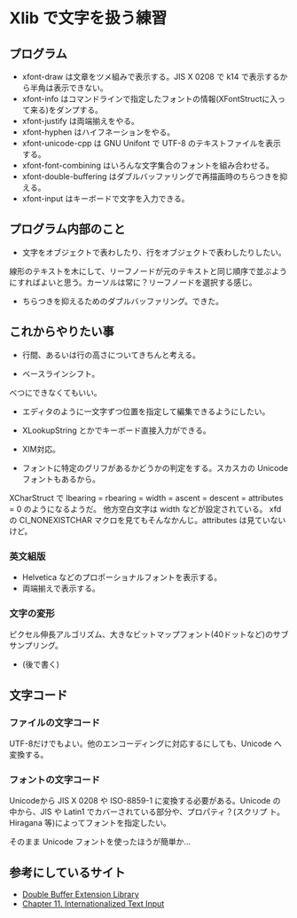 # Xlib で文字を扱う練習

## プログラム

* xfont-draw は文章をツメ組みで表示する。JIS X 0208 で k14 で表示するから半角は表示できない。
* xfont-info はコマンドラインで指定したフォントの情報(XFontStructに入って来る)をダンプする。
* xfont-justify は両端揃えをやる。
* xfont-hyphen はハイフネーションをやる。
* xfont-unicode-cpp は GNU Unifont で UTF-8 のテキストファイルを表示する。
* xfont-font-combining はいろんな文字集合のフォントを組み合わせる。
* xfont-double-buffering はダブルバッファリングで再描画時のちらつきを抑える。
* xfont-input はキーボードで文字を入力できる。

## プログラム内部のこと

* 文字をオブジェクトで表わしたり、行をオブジェクトで表わしたりしたい。

線形のテキストを木にして、リーフノードが元のテキストと同じ順序で並ぶようにすればよいと思う。カーソルは常に？リーフノードを選択する感じ。

* ちらつきを抑えるためのダブルバッファリング。できた。

## これからやりたい事

* 行間、あるいは行の高さについてきちんと考える。

* ベースラインシフト。

べつにできなくてもいい。

* エディタのように一文字ずつ位置を指定して編集できるようにしたい。

* XLookupString とかでキーボード直接入力ができる。

* XIM対応。

* フォントに特定のグリフがあるかどうかの判定をする。スカスカの Unicode フォントもあるから。

XCharStruct で lbearing = rbearing = width = ascent = descent = attributes = 0 のようになるようだ。
他方空白文字は width などが設定されている。
xfd の CI_NONEXISTCHAR マクロを見てもそんなかんじ。attributes は見ていないけど。

### 英文組版

* Helvetica などのプロポーショナルフォントを表示する。
* 両端揃えで表示する。

### 文字の変形

ピクセル伸長アルゴリズム、大きなビットマップフォント(40ドットなど)のサブサンプリング。

* (後で書く)

## 文字コード

### ファイルの文字コード

UTF-8だけでもよい。他のエンコーディングに対応するにしても、Unicode へ変換する。

### フォントの文字コード

Unicodeから JIS X 0208 や ISO-8859-1 に変換する必要がある。Unicode の
中から、JIS や Latin1 でカバーされている部分や、プロパティ？(スクリプ
ト。Hiragana 等)によってフォントを指定したい。

そのまま Unicode フォントを使ったほうが簡単か…

## 参考にしているサイト

* [Double Buffer Extension Library](http://www.x.org/releases/X11R7.7/doc/libXext/dbelib.html)
* [Chapter 11. Internationalized Text Input](http://menehune.opt.wfu.edu/Kokua/Irix_6.5.21_doc_cd/usr/share/Insight/library/SGI_bookshelves/SGI_Developer/books/XLib_PG/sgi_html/ch11.html)

## 

